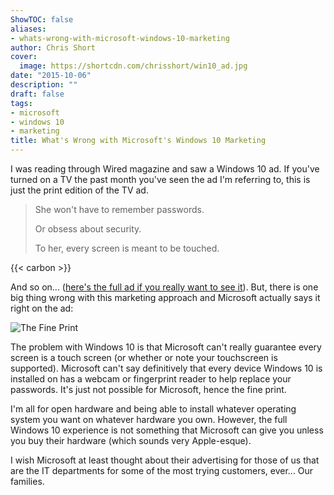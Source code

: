 ```yaml
---
ShowTOC: false
aliases:
- whats-wrong-with-microsoft-windows-10-marketing
author: Chris Short
cover:
  image: https://shortcdn.com/chrisshort/win10_ad.jpg
date: "2015-10-06"
description: ""
draft: false
tags:
- microsoft
- windows 10
- marketing
title: What's Wrong with Microsoft's Windows 10 Marketing
---
```


I was reading through Wired magazine and saw a Windows 10 ad. If you've turned on a TV the past month you've seen the ad I'm referring to, this is just the print edition of the TV ad.

>She won't have to remember passwords.
>
> Or obsess about security.
>
> To her, every screen is meant to be touched.

{{< carbon >}}

And so on... ([here's the full ad if you really want to see it](https://shortcdn.com/chrisshort/win10_ad.jpg)). But, there is one big thing wrong with this marketing approach and Microsoft actually says it right on the ad:

![The Fine Print](https://shortcdn.com/chrisshort/win10_ad_zoom_optimized.png#center)

The problem with Windows 10 is that Microsoft can't really guarantee every screen is a touch screen (or whether or note your touchscreen is supported). Microsoft can't say definitively that every device Windows 10 is installed on has a webcam or fingerprint reader to help replace your passwords. It's just not possible for Microsoft, hence the fine print.

I'm all for open hardware and being able to install whatever operating system you want on whatever hardware you own. However, the full Windows 10 experience is not something that Microsoft can give you unless you buy their hardware (which sounds very Apple-esque).

I wish Microsoft at least thought about their advertising for those of us that are the IT departments for some of the most trying customers, ever... Our families.

